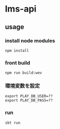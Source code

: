 # lms-api
## usage

### install node modules
```
npm install
```
### front build
```
npm run build:wev
```

### 環境変数を設定
```
export PLAY_DB_USER=??
export PLAY_DB_PASS=??
```
### run
```
sbt run
```
